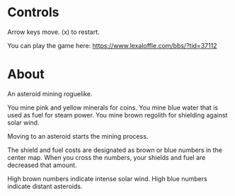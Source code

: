 # Controls #

Arrow keys move.
(x) to restart.

You can play the game here: https://www.lexaloffle.com/bbs/?tid=37112

# About #

An asteroid mining roguelike.

You mine pink and yellow minerals for coins.
You mine blue water that is used as fuel for steam power.
You mine brown regolith for shielding against solar wind.

Moving to an asteroid starts the mining process.

The shield and fuel costs are designated as brown or blue numbers in the center map.  When you cross the numbers, your shields and fuel are decreased that amount.

High brown numbers indicate intense solar wind.  High blue numbers indicate distant asteroids.

